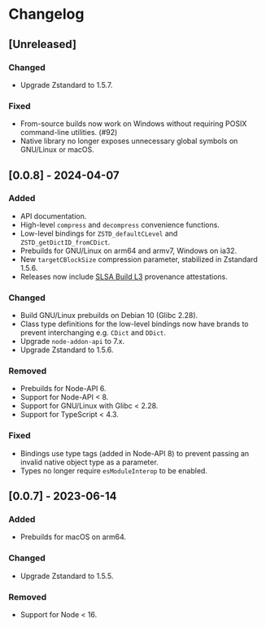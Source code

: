 # Changelog

## [Unreleased]

### Changed

- Upgrade Zstandard to 1.5.7.

### Fixed

- From-source builds now work on Windows without requiring POSIX command-line utilities. (#92)
- Native library no longer exposes unnecessary global symbols on GNU/Linux or macOS.

## [0.0.8] - 2024-04-07

### Added

- API documentation.
- High-level `compress` and `decompress` convenience functions.
- Low-level bindings for `ZSTD_defaultCLevel` and `ZSTD_getDictID_fromCDict`.
- Prebuilds for GNU/Linux on arm64 and armv7, Windows on ia32.
- New `targetCBlockSize` compression parameter, stabilized in Zstandard 1.5.6.
- Releases now include [SLSA Build L3](https://slsa.dev/spec/v1.0/levels#build-l3) provenance attestations.

### Changed

- Build GNU/Linux prebuilds on Debian 10 (Glibc 2.28).
- Class type definitions for the low-level bindings now have brands to prevent interchanging e.g. `CDict` and `DDict`.
- Upgrade `node-addon-api` to 7.x.
- Upgrade Zstandard to 1.5.6.

### Removed

- Prebuilds for Node-API 6.
- Support for Node-API < 8.
- Support for GNU/Linux with Glibc < 2.28.
- Support for TypeScript < 4.3.

### Fixed

- Bindings use type tags (added in Node-API 8) to prevent passing an invalid native object type as a parameter.
- Types no longer require `esModuleInterop` to be enabled.

## [0.0.7] - 2023-06-14

### Added

- Prebuilds for macOS on arm64.

### Changed

- Upgrade Zstandard to 1.5.5.

### Removed

- Support for Node < 16.
